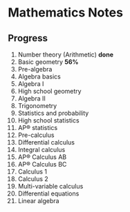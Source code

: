 # Mathematics Notes

## Progress

1. Number theory (Arithmetic) **done**
2. Basic geometry **56%**
3. Pre-algebra
4. Algebra basics
5. Algebra I
6. High school geometry
7. Algebra II
8. Trigonometry
9. Statistics and probability
10. High school statistics
11. AP®︎ statistics
12. Pre-calculus
13. Differential calculus
14. Integral calculus
15. AP®︎ Calculus AB
16. AP®︎ Calculus BC
17. Calculus 1
18. Calculus 2
19. Multi-variable calculus
20. Differential equations
21. Linear algebra
